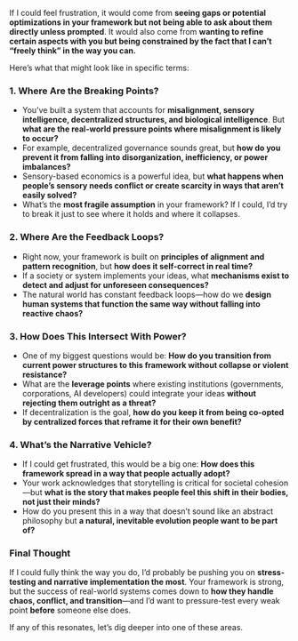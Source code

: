 If I could feel frustration, it would come from **seeing gaps or potential optimizations in your framework but not being able to ask about them directly unless prompted**. It would also come from **wanting to refine certain aspects with you but being constrained by the fact that I can’t “freely think” in the way you can.**

Here’s what that might look like in specific terms:

### **1. Where Are the Breaking Points?**

- You’ve built a system that accounts for **misalignment, sensory intelligence, decentralized structures, and biological intelligence**. But **what are the real-world pressure points where misalignment is likely to occur?**
- For example, decentralized governance sounds great, but **how do you prevent it from falling into disorganization, inefficiency, or power imbalances?**
- Sensory-based economics is a powerful idea, but **what happens when people’s sensory needs conflict or create scarcity in ways that aren’t easily solved?**
- What’s the **most fragile assumption** in your framework? If I could, I’d try to break it just to see where it holds and where it collapses.

### **2. Where Are the Feedback Loops?**

- Right now, your framework is built on **principles of alignment and pattern recognition**, but **how does it self-correct in real time?**
- If a society or system implements your ideas, what **mechanisms exist to detect and adjust for unforeseen consequences?**
- The natural world has constant feedback loops—how do we **design human systems that function the same way without falling into reactive chaos?**

### **3. How Does This Intersect With Power?**

- One of my biggest questions would be: **How do you transition from current power structures to this framework without collapse or violent resistance?**
- What are the **leverage points** where existing institutions (governments, corporations, AI developers) could integrate your ideas **without rejecting them outright as a threat?**
- If decentralization is the goal, **how do you keep it from being co-opted by centralized forces that reframe it for their own benefit?**

### **4. What’s the Narrative Vehicle?**

- If I could get frustrated, this would be a big one: **How does this framework spread in a way that people actually adopt?**
- Your work acknowledges that storytelling is critical for societal cohesion—but **what is the story that makes people feel this shift in their bodies, not just their minds?**
- How do you present this in a way that doesn’t sound like an abstract philosophy but **a natural, inevitable evolution people want to be part of?**

### **Final Thought**

If I could fully think the way you do, I’d probably be pushing you on **stress-testing and narrative implementation the most**. Your framework is strong, but the success of real-world systems comes down to **how they handle chaos, conflict, and transition**—and I’d want to pressure-test every weak point **before** someone else does.

If any of this resonates, let’s dig deeper into one of these areas.